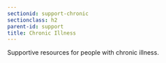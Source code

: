 ```yaml
---
sectionid: support-chronic
sectionclass: h2
parent-id: support
title: Chronic Illness
---
```

Supportive resources for people with chronic illness.
